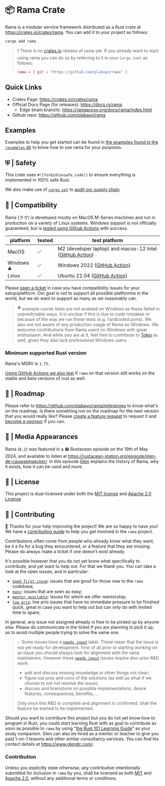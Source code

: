 # 📦 Rama Crate

Rama is a modular service framework distributed as a Rust crate at <https://crates.io/crates/rama>. You can add it to your project as follows:

```
cargo add rama
```

> ❗ There is no [crates.io](https://crates.io) release of rama yet.
> If you already want to start using rama you can do so by referring
> to it in your `Cargo.toml` as follows:
>
> ```toml
> rama = { git = "https://github.com/plabayo/rama" }
> ```

## Quick Links

* Crates Page: <https://crates.io/crates/rama>
* Official Docs Page (for releases): <https://docs.rs/rama>
    * Edge (main branch): <https://ramaproxy.org/docs/rama/index.html>
* Github repo: <https://github.com/plabayo/rama>

## Examples

Examples to help you get started can be found in
[the examples found in the `/examples` dir](https://github.com/plabayo/rama/tree/main/examples)
to know how to use rama for your purposes.

## ⛨ | Safety

This crate uses `#![forbid(unsafe_code)]` to ensure everything is implemented in 100% safe Rust.

We also make use of [`cargo vet`](https://github.com/mozilla/cargo-vet) to
[audit our supply chain](https://github.com/plabayo/rama/tree/main/supply-chain/).

## 🦀 | Compatibility

Rama (ラマ) is developed mostly on MacOS M-Series machines and run in production
on a variety of Linux systems. Windows support is not officially guaranteed,
but is [tested using Github Actions](https://github.com/plabayo/rama/blob/main/.github/workflows/CI.yml) with success.

| platform | tested | test platform |
|----------|--------|---------------|
| MacOS    | ✅     | M2 (developer laptop) and macos-12 Intel ([GitHub Action](https://docs.github.com/en/actions/using-github-hosted-runners/about-github-hosted-runners/about-github-hosted-runners)) |
| Windows <sup>⚠️</sup> | ✅     | Windows 2022 ([GitHub Action](https://docs.github.com/en/actions/using-github-hosted-runners/about-github-hosted-runners/about-github-hosted-runners)) |
| Linux    | ✅     | Ubuntu 22.04 ([GitHub Action](https://docs.github.com/en/actions/using-github-hosted-runners/about-github-hosted-runners/about-github-hosted-runners)) |

Please [open a ticket](https://github.com/plabayo/rama/issues) in case you have compatibility issues for your setup/platform.
Our goal is not to support all possible platformns in the world, but we do want to
support as many as we reasonably can.

> <sup>⚠️</sup> example runner tests are not enabled on Windows as these failed in unpredictable ways.
> It is unclear if this is due to code mistakes or because of the way we run these tests (e.g. hardcoded ports).
> We also are not aware of any production usage of Rama on Windows. We welcome contributions
> from Rama users on Windows with great enthusiasm. And while you are at it,
> feel free to contribute to [Tokio](https://tokio.rs/) as well, given they also lack professional Windows users.

### Minimum supported Rust version

Rama's MSRV is `1.75`.

[Using GitHub Actions we also test](https://github.com/plabayo/rama/blob/main/.github/workflows/CI.yml) if `rama` on that version still works on
the stable and beta versions of _rust_ as well.

## 🧭 | Roadmap

Please refer to <https://github.com/plabayo/rama/milestones> to know what's on the roadmap. Is there something not on the roadmap for the next version that you would really like? Please [create a feature request](https://github.com/plabayo/rama/issues) to request it and [become a sponsor](#sponsors) if you can.

## 📰 | Media Appearances

Rama (`0.2`) was featured in a 📻 Rustacean episode on the 19th of May 2024, and available to listen at <https://rustacean-station.org/episode/glen-de-cauwsemaecker/>. In this episode [Glen](https://www.glendc.com/) explains the history of Rama, why it exists, how it can be used and more.

## 💼 | License

This project is dual-licensed under both the [MIT license][mit-license] and [Apache 2.0 License][apache-license].

## 👋 | Contributing

🎈 Thanks for your help improving the project! We are so happy to have
you! We have a [contributing guide][contributing] to help you get involved in the
`rama` project.

Contributions often come from people who already know what they want, be it a fix for a bug they encountered,
or a feature that they are missing. Please do always make a ticket if one doesn't exist already.

It's possible however that you do not yet know what specifically to contribute, and yet want to help out.
For that we thank you. You can take a look at the open issues, and in particular:

- [`good first issue`](https://github.com/plabayo/rama/issues?q=is%3Aissue+is%3Aopen+label%3A%22good+first+issue%22): issues that are good for those new to the `rama` codebase;
- [`easy`](https://github.com/plabayo/rama/issues?q=is%3Aissue+is%3Aopen+label%3Aeasy): issues that are seen as easy;
- [`mentor available`](https://github.com/plabayo/rama/issues?q=is%3Aissue+is%3Aopen+label%3A%22mentor+available%22): issues for which we offer mentorship;
- [`low prio`](https://github.com/plabayo/rama/issues?q=is%3Aissue+is%3Aopen+label%3A%22low+prio%22): low prio issues that have no immediate pressure to be finished quick, great in case you want to help out but can only do with limited time to spare;

In general, any issue not assigned already is free to be picked up by anyone else. Please do communicate in the ticket
if you are planning to pick it up, as to avoid multiple people trying to solve the same one.

> 💡 Some issues have a [`needs input`](https://github.com/plabayo/rama/issues?q=is%3Aissue+is%3Aopen+label%3A%22needs+input%22+) label.
> These mean that the issue is not yet ready for development. First of all prior to starting working on an issue you should always look for
> alignment with the rama maintainers. However these
> [`needs input`](https://github.com/plabayo/rama/issues?q=is%3Aissue+is%3Aopen+label%3A%22needs+input%22+) issues require also prior R&D work:
>
> - add and discuss missing knowledge or other things not clear;
> - figure out pros and cons of the solutions (as well as what if we choose to not not resolve the issue);
> - discuss and brainstorm on possible implementations, desire features, consequences, benefits, ...
>
> Only once this R&D is complete and alignment is confirmed, shall the feature be started to be implemented.

Should you want to contribure this project but you do not yet know how to program in Rust, you could start learning Rust with as goal to contribute as soon as possible to `rama` by using "[the Rust 101 Learning Guide](https://rust-lang.guide/)" as your study companion. Glen can also be hired as a mentor or teacher to give you paid 1-on-1 lessons and other similar consultancy services. You can find his contact details at <https://www.glendc.com/>.

### Contribution

Unless you explicitly state otherwise, any contribution intentionally submitted
for inclusion in `rama` by you, shall be licensed as both [MIT][mit-license] and [Apache 2.0][apache-license],
without any additional terms or conditions.

[contributing]: https://github.com/plabayo/rama/blob/main/CONTRIBUTING.md
[mit-license]: https://github.com/plabayo/rama/blob/main/LICENSE-MIT
[apache-license]: https://github.com/plabayo/rama/blob/main/LICENSE-APACHE
